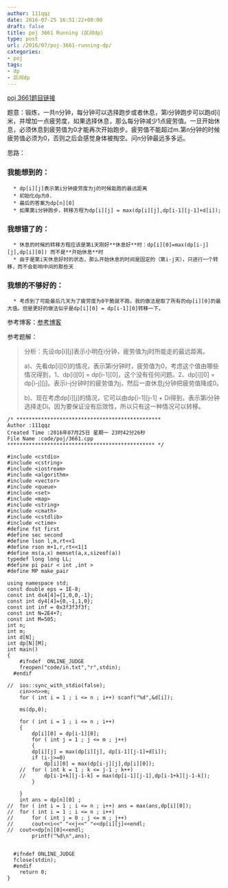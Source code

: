 ```yaml
---
author: 111qqz
date: 2016-07-25 16:51:22+00:00
draft: false
title: poj 3661 Running (区间dp)
type: post
url: /2016/07/poj-3661-running-dp/
categories:
- poj
tags:
- dp
- 区间dp
---
```


[poj 3661题目链接](http://poj.org/problem?id=3661)

题意：锻炼，一共n分钟，每分钟可以选择跑步或者休息，第i分钟跑步可以跑d[i]米，并增加一点疲劳度，如果选择休息，那么每分钟减少1点疲劳值。一旦开始休息，必须休息到疲劳值为0才能再次开始跑步。疲劳值不能超过m.第n分钟的时候疲劳值必须为0，否则之后会感觉身体被掏空。问n分钟最远多多远。

思路：


### 我能想到的：





	  * dp[i][j]表示第i分钟疲劳度为j的时候能跑的最远距离
	  * 初始化dp为0.
	  * 最后的答案为dp[n][0]
	  * 如果第i分钟跑步，转移方程为dp[i][j] = max(dp[i][j],dp[i-1][j-1]+d[i]);



### 我想错了的：





	  * 休息的时候的转移方程应该是第i天刚好**休息好**时：dp[i][0]=max(dp[i-j][j],dp[i][0]) 而不是**开始休息**时
	  * 由于是第i天休息好时的状态，那么开始休息的时间是固定的（第i-j天），只进行一个转移，而不会影响中间的那些天



### 我想的不够好的：





	  * 考虑到了可能最后几天为了疲劳度为0干脆就不跑，我的做法是取了所有的dp[i][0]的最大值。但是更好的做法似乎是dp[i][0] = dp[i-1][0]转移一下。

参考博客：[参考博客](http://www.cnblogs.com/vongang/archive/2012/05/05/2485349.html)



参考题解：


<blockquote>分析：先设dp[i][j]表示小明在i分钟，疲劳值为j时所能走的最远距离。

a)、先看dp[i][0]的情况，表示第i分钟时，疲劳值为0，考虑这个值由哪些情况得到，1、dp[i][0] = dp[i-1][0]，这个没有任何问题。2、dp[i][0] = dp[i-j][j]。表示i-j分钟时的疲劳值为j，然后一直休息j分钟把疲劳值降成0。

b)、现在考虑dp[i][j]的情况，它可以由dp[i-1][j-1] + Di得到，表示第i分钟选择走Di。因为要保证没有后效性，所以只有这一种情况可以转移。</blockquote>




 

    
    /* ***********************************************
    Author :111qqz
    Created Time :2016年07月25日 星期一 23时42分26秒
    File Name :code/poj/3661.cpp
    ************************************************ */
    
    #include <cstdio>
    #include <cstring>
    #include <iostream>
    #include <algorithm>
    #include <vector>
    #include <queue>
    #include <set>
    #include <map>
    #include <string>
    #include <cmath>
    #include <cstdlib>
    #include <ctime>
    #define fst first
    #define sec second
    #define lson l,m,rt<<1
    #define rson m+1,r,rt<<1|1
    #define ms(a,x) memset(a,x,sizeof(a))
    typedef long long LL;
    #define pi pair < int ,int >
    #define MP make_pair
    
    using namespace std;
    const double eps = 1E-8;
    const int dx4[4]={1,0,0,-1};
    const int dy4[4]={0,-1,1,0};
    const int inf = 0x3f3f3f3f;
    const int N=2E4+7;
    const int M=505;
    int n;
    int m;
    int d[N];
    int dp[N][M];
    int main()
    {
    	#ifndef  ONLINE_JUDGE 
    	freopen("code/in.txt","r",stdin);
      #endif
    
    //	ios::sync_with_stdio(false);
    	cin>>n>>m;
    	for ( int i = 1 ; i <= n ; i++) scanf("%d",&d[i]);
    
    	ms(dp,0);
    
    	for ( int i = 1 ; i <= n ; i++)
    	{
    	    dp[i][0] = dp[i-1][0];
    	    for ( int j = 1 ; j <= m ; j++)
    	    {
    		dp[i][j] = max(dp[i][j], dp[i-1][j-1]+d[i]);
    		if (i-j>=0)
    		    dp[i][0] = max(dp[i-j][j],dp[i][0]);
    	//	for ( int k = 1 ; k <= j-1 ; k++)
    	//	    dp[i-1+k][j-1-k] = max(dp[i-1][j-1],dp[i-1+k][j-1-k]);
    	    }
    
    	}
    	int ans = dp[n][0] ;
    //	for ( int i = 1 ; i <= n ; i++) ans = max(ans,dp[i][0]);
    //	for ( int i = 1 ; i <= n ; i++)
    //	    for ( int j = 0 ; j <= m ; j++)
    //		cout<<i<<" "<<j<<" "<<dp[i][j]<<endl;
    //	cout<<dp[n][0]<<endl;
    	    printf("%d\n",ans);
    
    
      #ifndef ONLINE_JUDGE  
      fclose(stdin);
      #endif
        return 0;
    }
    



